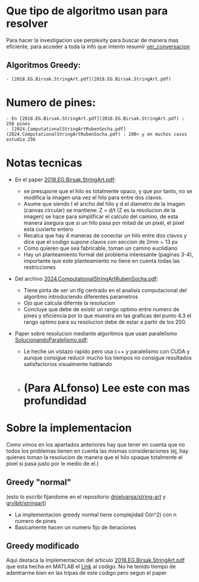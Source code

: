 # Que tipo de algoritmo usan para resolver
Para hacer la investigacion use perplexity para buscar de manera mas eficiente, para acceder a toda la info que intento resumir [ver_conversacion](https://www.perplexity.ai/search/buenas-tardes-doctor-en-matema-nuLdg4_GRPSPWgibkki_qQ?1=d)
## Algoritmos Greedy:
    - [2018.EG.Birsak.StringArt.pdf](2018.EG.Birsak.StringArt.pdf)

# Numero de pines:
    - En [2018.EG.Birsak.StringArt.pdf](2018.EG.Birsak.StringArt.pdf) : 256 pines
    - [2024.ComputationalStringArtRubenSocha.pdf](2024.ComputationalStringArtRubenSocha.pdf) : 200> y en muchos casos estudia 256

# Notas tecnicas

- En el paper [2018.EG.Birsak.StringArt.pdf](2018.EG.Birsak.StringArt.pdf): 
    * se presupone que el hilo es totalmente opaco, y que por tanto, no se modifica la imagen una vez el hilo para entre dos clavos.
    * Asume que siendo t el ancho del hilo y d el diametro de la imagen (canvas circular) se mantiene: Z = d/t (Z es la resolucion de la imagen) se hace para simplificar el calculo del camino, de esta manera asegura que si un hilo pasa por mitad de un pixel, el pixel esta cuvierto entero
    * Recalca que hay 4 maneras de conectar un hilo entre dos clavos y dice que el codigo supone clavos con seccion de 2mm ~ 13 px
    * Como quieren que sea fabricable, toman un camino euclidiano
    * Hay un planteamiento formal del problema interesante (paginas 3-4), importante que este planteamiento no tiene en cuenta todas las restricciones

- Del archivo [2024.ComputationalStringArtRubenSocha.pdf](2024.ComputationalStringArtRubenSocha.pdf):
    * Tiene pinta de ser un tfg centrado en el analisis computacional del algoritmo introduciendo diferentes parametros
    * Ojo que calcula difernte la resolucion
    * Concluye que debe de existir un rango optimo entre numero de pines y eficiencia por lo que muestra en las graficas del punto 4.3 el rango optimo para su resolucion debe de estar a partir de los 200.

- Paper sobre resolucion mediante algoritmos que usan paralelismo [SolucionandoParalelismo.pdf](SolucionandoParalelismo.pdf): 
    - Le heche un vistazo rapido pero usa c++ y paralelismo con CUDA y aunque consigue reducir mucho los tiempos no consigue resultados satisfactorios visualmente hablando
    - # (Para ALfonso) Lee este con mas profundidad

# Sobre la implementacion
 

Como vimos en los apartados anteriores hay que tener en cuenta que no todos los problemas tienen en cuenta las mismas consideraciones (ej, hay quienes toman la resolucion de manera que el hilo opaque totalmente el pixel si pasa justo por le medio de el.)

## Greedy "normal"
(esto lo escribi fijandome en el repositorio [dnielvarga/string-art](https://github.com/danielvarga/string-art) y  [grvlbit/stringart](https://github.com/grvlbit/stringart))
- La implementacion greedy normal tiene complejidad O(n^2) con n numero de pines
- Basicamente hacen un numero fijo de iteraciones

## Greedy modificado

Aqui destaca la implementacion del articulo [2018.EG.Birsak.StringArt.pdf](2018.EG.Birsak.StringArt.pdf) que esta hecha en MATLAB el [Link](https://github.com/birsakm/StringArt) al codigo.
No he tenido tiempo de adentrarme bien en las tripas de este codigo pero segun el paper
